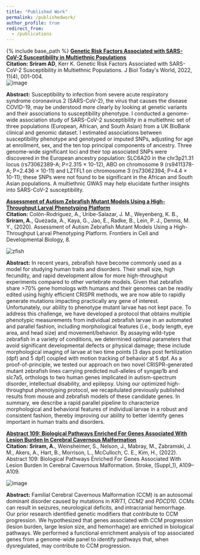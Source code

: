 ```yaml
---
title: "Published Work"
permalink: /publishedwork/
author_profile: true
redirect_from:
  - /publications
---
```


{% include base_path %}
[**Genetic Risk Factors Associated with SARS-CoV-2 Susceptibility in Multiethnic Populations**](https://www.iomcworld.org/articles/genetic-risk-factors-associated-with-sarscov2-susceptibility-in-multiethnic-populations-93385.html)  
**Citation:** **Sriram AD**, Kerr K. Genetic Risk Factors Associated with SARS-CoV-2 Susceptibility in Multiethnic Populations. J Biol Today's World, 2022, 11(4), 001-004.  
![image](https://user-images.githubusercontent.com/108133717/231258716-0dce9f4c-320b-4f5a-8ce8-45d27faa6bc4.png)

**Abstract:** Susceptibility to infection from severe acute respiratory syndrome coronavirus 2 (SARS-CoV-2), the virus that causes the disease COVID-19, may be understood more clearly by looking at genetic variants and their associations to susceptibility phenotype. I conducted a genome-wide association study of SARS-CoV-2 susceptibility in a multiethnic set of three populations (European, African, and South Asian) from a UK BioBank clinical and genomic dataset. I estimated associations between susceptibility phenotype and genotyped or imputed SNPs, adjusting for age at enrollment, sex, and the ten top principal components of ancestry. Three genome-wide significant loci and their top associated SNPs were discovered in the European ancestry population: SLC6A20 in the chr3p21.31 locus (rs73062389-A; P=2.315 × 10-12), ABO on chromosome 9 (rs9411378-A; P=2.436 × 10-11) and LZTFL1 on chromosome 3 (rs73062394; P=4.4 × 10-11); these SNPs were not found to be significant in the African and South Asian populations. A multiethnic GWAS may help elucidate further insights into SARS-CoV-2 susceptibility.

[**Assessment of Autism Zebrafish Mutant Models Using a High-Throughput Larval Phenotyping Platform**](https://www.frontiersin.org/articles/10.3389/fcell.2020.586296/full)  
**Citation:** Colón-Rodríguez, A., Uribe-Salazar, J. M., Weyenberg, K. B., **Sriram, A.**, Quezada, A., Kaya, G., Jao, E., Radke, B., Lein, P. J., Dennis, M. Y., (2020). Assessment of Autism Zebrafish Mutant Models Using a High-Throughput Larval Phenotyping Platform. Frontiers in Cell and Developmental Biology, 8.

![zfish](https://user-images.githubusercontent.com/108133717/195214144-cc665650-fcc0-4617-9222-91a27a422078.png)  

**Abstract:** In recent years, zebrafish have become commonly used as a model for studying human traits and disorders. Their small size, high fecundity, and rapid development allow for more high-throughput experiments compared to other vertebrate models. Given that zebrafish share >70% gene homologs with humans and their genomes can be readily edited using highly efficient CRISPR methods, we are now able to rapidly generate mutations impacting practically any gene of interest. Unfortunately, our ability to phenotype mutant larvae has not kept pace. To address this challenge, we have developed a protocol that obtains multiple phenotypic measurements from individual zebrafish larvae in an automated and parallel fashion, including morphological features (i.e., body length, eye area, and head size) and movement/behavior. By assaying wild-type zebrafish in a variety of conditions, we determined optimal parameters that avoid significant developmental defects or physical damage; these include morphological imaging of larvae at two time points [3 days post fertilization (dpf) and 5 dpf] coupled with motion tracking of behavior at 5 dpf. As a proof-of-principle, we tested our approach on two novel CRISPR-generated mutant zebrafish lines carrying predicted null-alleles of syngap1b and slc7a5, orthologs to two human genes implicated in autism-spectrum disorder, intellectual disability, and epilepsy. Using our optimized high-throughput phenotyping protocol, we recapitulated previously published results from mouse and zebrafish models of these candidate genes. In summary, we describe a rapid parallel pipeline to characterize morphological and behavioral features of individual larvae in a robust and consistent fashion, thereby improving our ability to better identify genes important in human traits and disorders.

[**Abstract 109: Biological Pathways Enriched For Genes Associated With Lesion Burden In Cerebral Cavernous Malformation**](https://www.ahajournals.org/doi/10.1161/str.53.suppl_1.109)  
**Citation:** **Sriram, A.**, Weinsheimer, S., Nelson, J., Mabray, M., Zabramski, J. M., Akers, A., Hart, B., Morrison, L., McCulloch, C. E., Kim, H., (2022). Abstract 109: Biological Pathways Enriched For Genes Associated With Lesion Burden In Cerebral Cavernous Malformation. Stroke, (Suppl_1), A109–A109.

![image](https://user-images.githubusercontent.com/108133717/231259251-57e64768-ff86-4056-a573-834ee726df2c.png)

**Abstract:** Familial Cerebral Cavernous Malformation (CCM) is an autosomal dominant disorder caused by mutations in *KRIT1*, *CCM2* and *PDCD10*. CCMs can result in seizures, neurological deficits, and intracranial hemorrhage. Our prior research identified genetic modifiers that contribute to CCM progression. We hypothesized that genes associated with CCM progression (lesion burden, large lesion size, and hemorrhage) are enriched in biological pathways. We performed a functional enrichment analysis of top associated genes from a genome-wide panel to identify pathways that, when dysregulated, may contribute to CCM progression.


